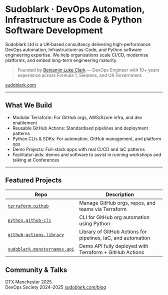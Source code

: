 # Sudoblark · DevOps Automation, Infrastructure as Code & Python Software Development

Sudoblark Ltd is a UK-based consultancy delivering high-performance DevOps automation, Infrastructure-as-Code, and Python software engineering expertise.
We help organisations scale CI/CD, modernise platforms, and embed long-term engineering maturity.

> Founded by [Benjamin Luke Clark](https://github.com/benjaminlukeclark) — DevOps Engineer with 10+ years experience across Formula 1, Siemens, and UK Government.

[sudoblark.com](https://sudoblark.com)

---

## What We Build

- Modular Terraform: For GitHub orgs, AWS/Azure infra, and dev enablement
- Reusable GitHub Actions: Standardised pipelines and deployment patterns
- Python CLIs & SDKs: For automation, GitHub management, and platform ops
- Demo Projects: Full-stack apps with real CI/CD and IaC patterns
- Facilitator-aids: demos and software to assist in running workshops and talking at Conferences

---

## Featured Projects

| Repo | Description |
|------|-------------|
| [`terraform.github`](https://github.com/sudoblark/sudoblark.terraform.github) | Manage GitHub orgs, repos, and teams via Terraform |
| [`python.github-cli`](https://github.com/sudoblark/sudoblark.python.github-cli) | CLI for GitHub org automation using Python |
| [`github-actions.library`](https://github.com/sudoblark/sudoblark.github-actions.library) | Library of GitHub Actions for pipelines, IaC, and automation |
[`sudoblark.monsternames.api`](https://github.com/sudoblark/sudoblark.monsternames.api) | Demo API fully deployed with Terraform + GitHub Actions |

## Community & Talks

DTX Manchester 2025  
DevOps Society 2024–2025
[sudoblark.com/blog](https://sudoblark.com/blog)
